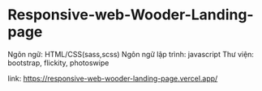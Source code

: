 # Responsive-web-Wooder-Landing-page

Ngôn ngữ: HTML/CSS(sass,scss)
Ngôn ngữ lập trình: javascript
Thư viện: bootstrap, flickity, photoswipe

link: https://responsive-web-wooder-landing-page.vercel.app/
